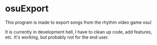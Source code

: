 # osuExport
This program is made to export songs from the rhythm video game osu!

It is currently in development hell, I have to clean up code, add features, etc.
It's working, but probably not for the end user.
